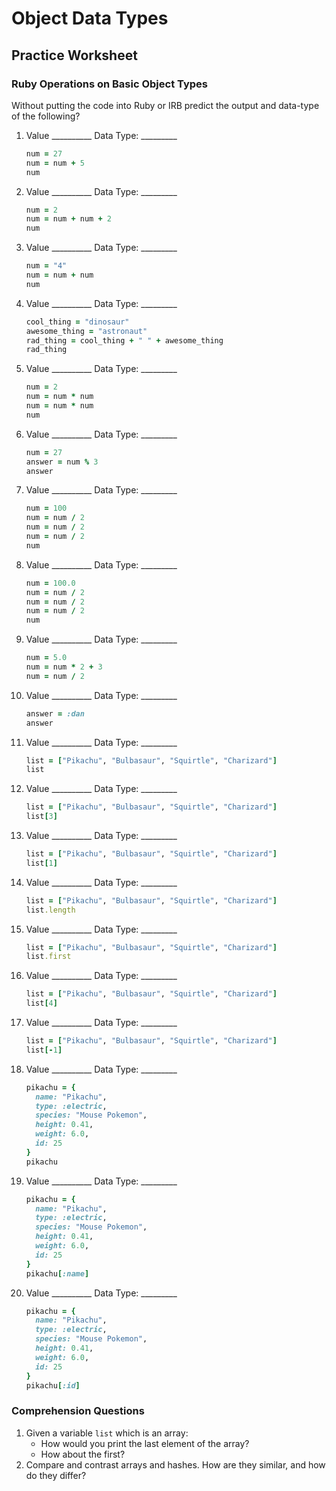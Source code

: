 
# Object Data Types
## Practice Worksheet


### Ruby Operations on Basic Object Types

Without putting the code into Ruby or IRB predict the output and data-type of the following?

1.  Value __________   Data Type: _________  

    ```ruby
    num = 27
    num = num + 5
    num
    ```

1.  Value __________   Data Type: _________  


    ```ruby
    num = 2
    num = num + num + 2
    num
    ```
1.  Value __________   Data Type: _________  


    ```ruby
    num = "4"
    num = num + num
    num
    ```

1.  Value __________   Data Type: _________  

    ```ruby
    cool_thing = "dinosaur"
    awesome_thing = "astronaut"
    rad_thing = cool_thing + " " + awesome_thing
    rad_thing
    ```

1.  Value __________   Data Type: _________  

    ```ruby
    num = 2
    num = num * num
    num = num * num
    num
    ```

1.  Value __________   Data Type: _________  

    ```ruby
    num = 27
    answer = num % 3
    answer
    ```

1.  Value __________   Data Type: _________  

    ```ruby
    num = 100
    num = num / 2
    num = num / 2
    num = num / 2
    num
    ```

1.  Value __________   Data Type: _________  

    ```ruby
    num = 100.0
    num = num / 2
    num = num / 2
    num = num / 2
    num
    ```

1.  Value __________   Data Type: _________  

    ```ruby
    num = 5.0
    num = num * 2 + 3
    num = num / 2
    ```

1.  Value __________   Data Type: _________  

    ```ruby
    answer = :dan
    answer
    ```

1.  Value __________   Data Type: _________  

    ```ruby
    list = ["Pikachu", "Bulbasaur", "Squirtle", "Charizard"]
    list
    ```

1.  Value __________   Data Type: _________  

    ```ruby
    list = ["Pikachu", "Bulbasaur", "Squirtle", "Charizard"]
    list[3]
    ```

1.  Value __________   Data Type: _________  

    ```ruby
    list = ["Pikachu", "Bulbasaur", "Squirtle", "Charizard"]
    list[1]
    ```

1.  Value __________   Data Type: _________  

    ```ruby
    list = ["Pikachu", "Bulbasaur", "Squirtle", "Charizard"]
    list.length
    ```

1.  Value __________   Data Type: _________  

    ```ruby
    list = ["Pikachu", "Bulbasaur", "Squirtle", "Charizard"]
    list.first
    ```

1.  Value __________   Data Type: _________  

    ```ruby
    list = ["Pikachu", "Bulbasaur", "Squirtle", "Charizard"]
    list[4]
    ```

1.  Value __________   Data Type: _________  

    ```ruby
    list = ["Pikachu", "Bulbasaur", "Squirtle", "Charizard"]
    list[-1]
    ```

1.  Value __________   Data Type: _________  

    ```ruby
    pikachu = {
	  name: "Pikachu",
	  type: :electric,
	  species: "Mouse Pokemon",
	  height: 0.41,
	  weight: 6.0,
	  id: 25
    }
    pikachu
    ```

1.  Value __________   Data Type: _________  

    ```ruby
    pikachu = {
	  name: "Pikachu",
	  type: :electric,
	  species: "Mouse Pokemon",
	  height: 0.41,
	  weight: 6.0,
	  id: 25
    }
    pikachu[:name]
    ```

1.  Value __________   Data Type: _________  

    ```ruby
    pikachu = {
      name: "Pikachu",
      type: :electric,
      species: "Mouse Pokemon",
      height: 0.41,
      weight: 6.0,
      id: 25
    }
    pikachu[:id]
    ```


### Comprehension Questions

1. Given a variable `list` which is an array:
    * How would you print the last element of the array?   
    * How about the first?
1. Compare and contrast arrays and hashes. How are they similar, and how do they differ?
